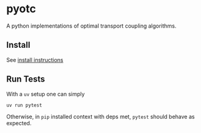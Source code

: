 # pyotc
A python implementations of optimal transport coupling algorithms.

## Install
See [install instructions](INSTALL.md)

## Run Tests
With a `uv` setup one can simply
```bash
uv run pytest
```
Otherwise, in `pip` installed context with deps met, `pytest` should behave as expected.